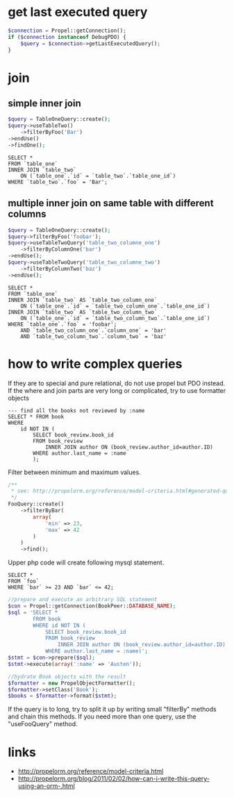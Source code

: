 # get last executed query

```php
$connection = Propel::getConnection();
if ($connection instanceof DebugPDO) {
    $query = $connection->getLastExecutedQuery();
}
```

# join

## simple inner join

```php
$query = TableOneQuery::create();
$query->useTableTwo()
    ->filterByFoo('Bar')
->endUse()
->findOne();
```

```mysql
SELECT * 
FROM `table_one` 
INNER JOIN `table_two`
    ON (`table_one`.`id` = `table_two`.`table_one_id`)
WHERE `table_two`.`foo` = 'Bar';
```

## multiple inner join on same table with different columns

```php
$query = TableOneQuery::create();
$query->filterByFoo('foobar');
$query->useTableTwoQuery('table_two_columne_one')
    ->filterByColumnOne('bar')
->endUse();
$query->useTableTwoQuery('table_two_columne_two')
    ->filterByColumnTwo('baz')
->endUse();
```

```mysql
SELECT *
FROM `table_one` 
INNER JOIN `table_two` AS `table_two_column_one`
    ON (`table_one`.`id` = `table_two_column_one`.`table_one_id`)
INNER JOIN `table_two` AS `table_two_column_two`
    ON (`table_one`.`id` = `table_two_column_two`.`table_one_id`)
WHERE `table_one`.`foo` = 'foobar';
    AND `table_two_column_one`.`column_one` = 'bar'
    AND `table_two_column_two`.`column_two` = 'baz'
```

# how to write complex queries

If they are to special and pure relational, do not use propel but PDO instead.
If the where and join parts are very long or complicated, try to use formatter objects

```mysql
--- find all the books not reviewed by :name
SELECT * FROM book
WHERE 
    id NOT IN (
        SELECT book_review.book_id 
        FROM book_review
            INNER JOIN author ON (book_review.author_id=author.ID)
        WHERE author.last_name = :name
        );
```

Filter between minimum and maximum values.

```php
/**
 * see: http://propelorm.org/reference/model-criteria.html#generated-query-methods
 */
FooQuery::create()
    ->filterByBar(
        array(
            'min' => 23,
            'max' => 42
        )
    )
    ->find();
```
Upper php code will create following mysql statement.

```mysql
SELECT * 
FROM `foo` 
WHERE `bar` >= 23 AND `bar` <= 42;
```


```php
//prepare and execute an arbitrary SQL statement
$con = Propel::getConnection(BookPeer::DATABASE_NAME);
$sql = 'SELECT * 
        FROM book 
        WHERE id NOT IN (
            SELECT book_review.book_id 
            FROM book_review 
                INNER JOIN author ON (book_review.author_id=author.ID) 
            WHERE author.last_name = :name)';
$stmt = $con->prepare($sql);
$stmt->execute(array(':name' => 'Austen'));

//hydrate Book objects with the result
$formatter = new PropelObjectFormatter();
$formatter->setClass('Book');
$books = $formatter->format($stmt);
```
If the query is to long, try to split it up by writing small "filterBy" methods and chain this methods.
If you need more than one query, use the "useFooQuery" method.

# links

* http://propelorm.org/reference/model-criteria.html
* http://propelorm.org/blog/2011/02/02/how-can-i-write-this-query-using-an-orm-.html
